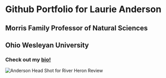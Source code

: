 # Github Portfolio for Laurie Anderson
## Morris Family Professor of Natural Sciences
## Ohio Wesleyan University
### Check out my [bio!](https://www.owu.edu/academics/departments-programs/biological-sciences-department/faculty-staff/laurel-j-anderson/)
![Anderson Head Shot for River Heron Review](https://github.com/user-attachments/assets/bf89b74d-6824-46df-8dff-0321c4f05c80)
